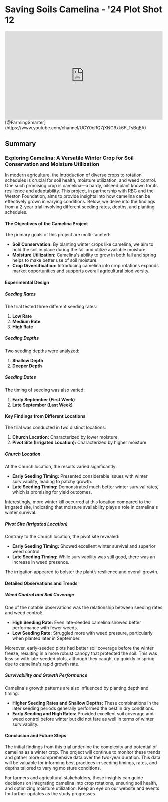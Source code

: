 # Saving Soils Camelina - '24 Plot Shot 12

<div style="position: relative; width: 100%; padding-bottom: 56.25%; height: 0; overflow: hidden;">
    <iframe src="https://www.youtube.com/embed/n-MpoY7XhgY?si=W5KTwrv62yV-ix1u" title="YouTube video player" frameborder="0" allow="accelerometer; autoplay; clipboard-write; encrypted-media; gyroscope; picture-in-picture; web-share" referrerpolicy="strict-origin-when-cross-origin" allowfullscreen style="position: absolute; top: 0; left: 0; width: 100%; height: 100%; border: 0; object-fit: cover;"></iframe>
</div>
[@FarmingSmarter](https://www.youtube.com/channel/UCY0cRQ7jXNG9xk6FLTsBqEA)

## Summary

### Exploring Camelina: A Versatile Winter Crop for Soil Conservation and Moisture Utilization

In modern agriculture, the introduction of diverse crops to rotation schedules is crucial for soil health, moisture utilization, and weed control. One such promising crop is camelina—a hardy, oilseed plant known for its resilience and adaptability. This project, in partnership with RBC and the Weston Foundation, aims to provide insights into how camelina can be effectively grown in varying conditions. Below, we delve into the findings from a 2-year trial involving different seeding rates, depths, and planting schedules.

#### The Objectives of the Camelina Project

The primary goals of this project are multi-faceted:

- **Soil Conservation:** By planting winter crops like camelina, we aim to hold the soil in place during the fall and utilize available moisture.
- **Moisture Utilization:** Camelina's ability to grow in both fall and spring helps to make better use of soil moisture.
- **Crop Diversification:** Introducing camelina into crop rotations expands market opportunities and supports overall agricultural biodiversity.

#### Experimental Design

##### Seeding Rates

The trial tested three different seeding rates:

1. **Low Rate**
2. **Medium Rate**
3. **High Rate**

##### Seeding Depths

Two seeding depths were analyzed:

1. **Shallow Depth**
2. **Deeper Depth**

##### Seeding Dates

The timing of seeding was also varied:

1. **Early September (First Week)**
2. **Late September (Last Week)**

#### Key Findings from Different Locations

The trial was conducted in two distinct locations:

1. **Church Location:** Characterized by lower moisture.
2. **Pivot Site (Irrigated Location):** Characterized by higher moisture.

##### Church Location

At the Church location, the results varied significantly:

- **Early Seeding Timing:** Presented considerable issues with winter survivability, leading to patchy growth.
- **Late Seeding Timing:** Demonstrated much better winter survival rates, which is promising for yield outcomes.

Interestingly, more winter kill occurred at this location compared to the irrigated site, indicating that moisture availability plays a role in camelina's winter survival.

##### Pivot Site (Irrigated Location)

Contrary to the Church location, the pivot site revealed:

- **Early Seeding Timing:** Showed excellent winter survival and superior weed control.
- **Late Seeding Timing:** While survivability was still good, there was an increase in weed presence.

The irrigation appeared to bolster the plant’s resilience and overall growth.

#### Detailed Observations and Trends

##### Weed Control and Soil Coverage

One of the notable observations was the relationship between seeding rates and weed control:

- **High Seeding Rate:** Even late-seeded camelina showed better performance with fewer weeds.
- **Low Seeding Rate:** Struggled more with weed pressure, particularly when planted later in September.

Moreover, early-seeded plots had better soil coverage before the winter freeze, resulting in a more robust canopy that protected the soil. This was less so with late-seeded plots, although they caught up quickly in spring due to camelina's rapid growth rate.

##### Survivability and Growth Performance

Camelina's growth patterns are also influenced by planting depth and timing:

- **Higher Seeding Rates and Shallow Depths:** These combinations in the later seeding periods generally performed the best in dry conditions.
- **Early Seeding and High Rates:** Provided excellent soil coverage and weed control before winter but did not fare as well in terms of winter survivability.

#### Conclusion and Future Steps

The initial findings from this trial underline the complexity and potential of camelina as a winter crop. The project will continue to monitor these trends and gather more comprehensive data over the two-year duration. This data will be valuable for informing best practices in seeding timings, rates, and depths tailored to varying moisture conditions.

For farmers and agricultural stakeholders, these insights can guide decisions on integrating camelina into crop rotations, ensuring soil health, and optimizing moisture utilization. Keep an eye on our website and events for further updates as the study progresses.